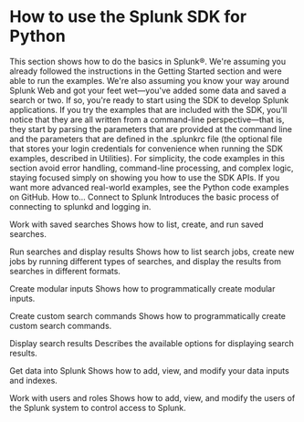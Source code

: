 # How to use the Splunk SDK for Python

This section shows how to do the basics in Splunk®. We're assuming you already followed the instructions in the Getting Started section and were able to run the examples. We're also assuming you know your way around Splunk Web and got your feet wet―you've added some data and saved a search or two. If so, you're ready to start using the SDK to develop Splunk applications. 
If you try the examples that are included with the SDK, you'll notice that they are all written from a command-line perspective―that is, they start by parsing the parameters that are provided at the command line and the parameters that are defined in the .splunkrc file (the optional file that stores your login credentials for convenience when running the SDK examples, described in Utilities).
For simplicity, the code examples in this section avoid error handling, command-line processing, and complex logic, staying focused simply on showing you how to use the SDK APIs. If you want more advanced real-world examples, see the Python code examples on GitHub.
How to...
 Connect to Splunk
Introduces the basic process of connecting to splunkd and logging in.

 Work with saved searches
Shows how to list, create, and run saved searches.


 Run searches and display results
Shows how to list search jobs, create new jobs by running different types of searches, and display the results from searches in different formats.


 Create modular inputs
Shows how to programmatically create modular inputs.


 Create custom search commands
Shows how to programmatically create custom search commands.


 Display search results
Describes the available options for displaying search results.


 Get data into Splunk
Shows how to add, view, and modify your data inputs and indexes.


 Work with users and roles
Shows how to add, view, and modify the users of the Splunk system to control access to Splunk.